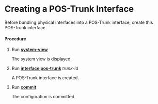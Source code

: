 Creating a POS-Trunk Interface
==============================

Before bundling physical interfaces into a POS-Trunk interface,
create this POS-Trunk interface.

#### Procedure

1. Run [**system-view**](cmdqueryname=system-view)
   
   
   
   The system view is displayed.
2. Run [**interface pos-trunk**](cmdqueryname=interface+pos-trunk) *trunk-id*
   
   
   
   A POS-Trunk interface is created.
3. Run [**commit**](cmdqueryname=commit)
   
   
   
   The configuration is committed.